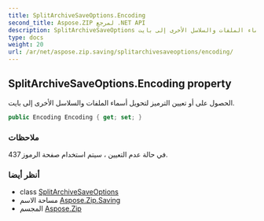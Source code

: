```yaml
---
title: SplitArchiveSaveOptions.Encoding
second_title: Aspose.ZIP لمرجع .NET API
description: SplitArchiveSaveOptions ملكية. الحصول على أو تعيين الترميز لتحويل أسماء الملفات والسلاسل الأخرى إلى بايت.
type: docs
weight: 20
url: /ar/net/aspose.zip.saving/splitarchivesaveoptions/encoding/
---
```

## SplitArchiveSaveOptions.Encoding property

الحصول على أو تعيين الترميز لتحويل أسماء الملفات والسلاسل الأخرى إلى بايت.

```csharp
public Encoding Encoding { get; set; }
```

### ملاحظات

في حالة عدم التعيين ، سيتم استخدام صفحة الرموز 437.

### أنظر أيضا

* class [SplitArchiveSaveOptions](../)
* مساحة الاسم [Aspose.Zip.Saving](../../splitarchivesaveoptions/)
* المجسم [Aspose.Zip](../../../)


